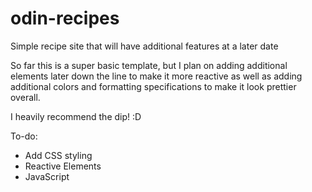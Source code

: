 # odin-recipes

Simple recipe site that will have additional features at a later date

So far this is a super basic template, but I plan on adding additional elements later down the line to make it more reactive as well as adding additional colors and formatting specifications to make it look prettier overall.

I heavily recommend the dip! :D

To-do:

- Add CSS styling
- Reactive Elements
- JavaScript